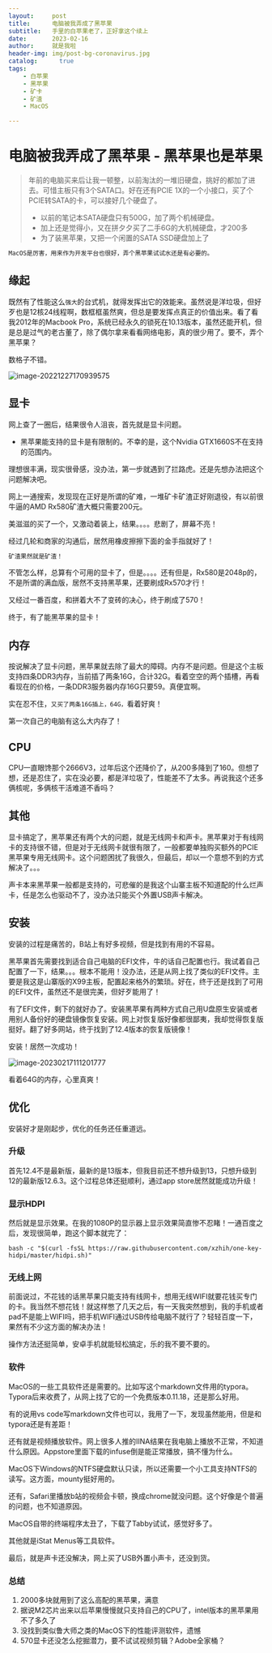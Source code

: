 ```yaml
---
layout:     post
title:      电脑被我弄成了黑苹果
subtitle:   手里的白苹果老了，正好拿这个续上
date:       2023-02-16
author:     就是我啦
header-img: img/post-bg-coronavirus.jpg
catalog: 	  true
tags:
    - 白苹果   
    - 黑苹果  
    - 矿卡
    - 矿渣    
    - MacOS

---
```


# 电脑被我弄成了黑苹果 - 黑苹果也是苹果

> 年前的电脑买来后让我一顿整，以前淘汰的一堆旧硬盘，挑好的都加了进去。可惜主板只有3个SATA口。好在还有PCIE 1X的一个小接口，买了个PCIE转SATA的卡，可以接好几个硬盘了。
>
> - 以前的笔记本SATA硬盘只有500G，加了两个机械硬盘。
> - 加上还是觉得小，又在拼夕夕买了二手6G的大机械硬盘，才200多
> - 为了装黑苹果，又把一个闲置的SATA SSD硬盘加上了

```sh
MacOS是厉害，用来作为开发平台也很好，弄个黑苹果试试水还是有必要的。
```

## 缘起

既然有了性能这么```强大```的台式机，就得发挥出它的效能来。虽然说是洋垃圾，但好歹也是12核24线程啊，数框框虽然爽，但总是要发挥点真正的价值出来。看了看我2012年的Macbook Pro，系统已经永久的锁死在10.13版本，虽然还能开机，但是总是过气的老古董了，除了偶尔拿来看看网络电影，真的很少用了。要不，弄个黑苹果？

数格子不错。

![image-20221227170939575](\img\images\image-20221227170939575.png)

## 显卡

网上查了一圈后，结果很令人沮丧，首先就是显卡问题。

- 黑苹果能支持的显卡是有限制的。不幸的是，这个Nvidia GTX1660S不在支持的范围内。


理想很丰满，现实很骨感，没办法，第一步就遇到了拦路虎。还是先想办法把这个问题解决吧。

网上一通搜索，发现现在正好是所谓的矿难，一堆矿卡矿渣正好刚退役，有以前很牛逼的AMD Rx580矿渣大概只需要200元。

美滋滋的买了一个，又激动着装上，结果。。。。悲剧了，屏幕不亮！

经过几轮和商家的沟通后，居然用橡皮擦擦下面的金手指就好了！

```sh
矿渣果然就是矿渣！
```

不管怎么样，总算有个可用的显卡了，但是。。。。还有但是，Rx580是2048p的，不是所谓的满血版，居然不支持黑苹果，还要刷成Rx570才行！

又经过一番百度，和拼着大不了变砖的决心，终于刷成了570！

终于，有了能黑苹果的显卡！

## 内存

按说解决了显卡问题，黑苹果就去除了最大的障碍。内存不是问题。但是这个主板支持四条DDR3内存，当前插了两条16G，合计32G。看着空空的两个插槽，再看看现在的价格，一条DDR3服务器内存16G只要59。真便宜啊。

实在忍不住，```又买了两条16G插上，64G，```看着好爽！

第一次自己的电脑有这么大内存了！

## CPU

CPU一直眼馋那个2666V3，过年后这个还降价了，从200多降到了160。但想了想，还是忍住了，实在没必要，都是洋垃圾了，性能差不了太多。再说我这个还多俩核呢，多俩核干活难道不香吗？

## 其他

显卡搞定了，黑苹果还有两个大的问题，就是无线网卡和声卡。黑苹果对于有线网卡的支持很不错，但是对于无线网卡就很有限了，一般都要单独购买额外的PCIE黑苹果专用无线网卡。这个问题困扰了我很久，但最后，却以一个意想不到的方式解决了。。。

声卡本来黑苹果一般都是支持的，可悲催的是我这个山寨主板不知道配的什么烂声卡，任是怎么也驱动不了，没办法只能买个外置USB声卡解决。

## 安装

安装的过程是痛苦的，B站上有好多视频，但是找到有用的不容易。

黑苹果首先需要找到适合自己电脑的EFI文件，牛的话自己配置也行。我试着自己配置了一下，结果。。。根本不能用！没办法，还是从网上找了类似的EFI文件。主要是我这是山寨版的X99主板，配置起来格外的繁琐。好在，终于还是找到了可用的EFI文件，虽然还不是很完美，但好歹能用了！

有了EFI文件，剩下的就好办了。安装黑苹果有两种方式自己用U盘原生安装或者用别人备份好的硬盘镜像恢复安装。网上对恢复版好像都很鄙夷，我却觉得恢复版挺好。翻了好多网站，终于找到了12.4版本的恢复版镜像！

安装！居然一次成功！

![image-20230217111201777](\img\images\image-20230217111201777.png)

看着64G的内存，心里真爽！

## 优化

安装好才是刚起步，优化的任务还任重道远。

### 升级

首先12.4不是最新版，最新的是13版本，但我目前还不想升级到13，只想升级到12的最新版12.6.3。这个过程总体还挺顺利，通过app store居然就能成功升级！

### 显示HDPI

然后就是显示效果。在我的1080P的显示器上显示效果简直惨不忍睹！一通百度之后，发现很简单，跑这个脚本就完了：

```shell
bash -c "$(curl -fsSL https://raw.githubusercontent.com/xzhih/one-key-hidpi/master/hidpi.sh)"
```

### 无线上网

前面说过，不花钱的话黑苹果只能支持有线网卡，想用无线WIFI就要花钱买专门的卡。我当然不想花钱！就这样憋了几天之后，有一天我突然想到，我的手机或者pad不是能上WIFI吗，把手机WIFI通过USB传给电脑不就行了？轻轻百度一下，果然有不少这方面的解决办法！

操作方法还挺简单，安卓手机就能轻松搞定，乐的我不要不要的。

### 软件

MacOS的一些工具软件还是需要的。比如写这个markdown文件用的typora。Typora后来收费了，从网上找了它的一个免费版本0.11.18，还是那么好用。

有的说用vs code写markdown文件也可以，我用了一下，发现虽然能用，但是和typora还是有差距！

还有就是视频播放软件。网上很多人推的IINA结果在我电脑上播放不正常，不知道什么原因。Appstore里面下载的infuse倒是能正常播放，搞不懂为什么。

MacOS下Windows的NTFS硬盘默认只读，所以还需要一个小工具支持NTFS的读写。这方面，mounty挺好用的。

还有，Safari里播放b站的视频会卡顿，换成chrome就没问题。这个好像是个普遍的问题，也不知道原因。

MacOS自带的终端程序太丑了，下载了Tabby试试，感觉好多了。

其他就是iStat Menus等工具软件。

最后，就是声卡还没解决，网上买了USB外置小声卡，还没到货。

### 总结

1. 2000多块就用到了这么高配的黑苹果，满意
1. 据说M2芯片出来以后苹果慢慢就只支持自己的CPU了，intel版本的黑苹果用不了多久了
1. 没找到类似鲁大师之类的MacOS下的性能评测软件，遗憾
1. 570显卡还没怎么挖掘潜力，要不试试视频剪辑？Adobe全家桶？
